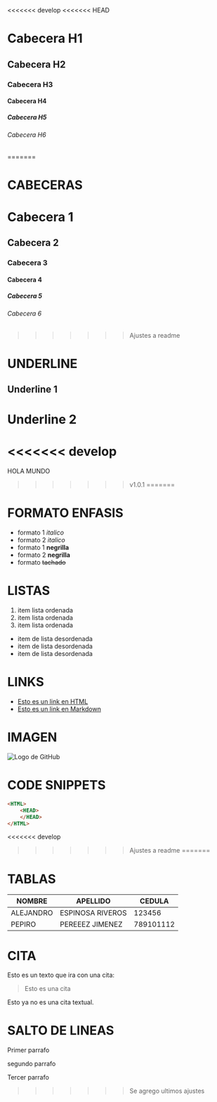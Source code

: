 <<<<<<< develop
<<<<<<< HEAD
# Cabecera H1
## Cabecera H2
### Cabecera H3
#### Cabecera H4
##### Cabecera H5
###### Cabecera H6
=======
# CABECERAS
# Cabecera 1
## Cabecera 2
### Cabecera 3
#### Cabecera 4
##### Cabecera 5
###### Cabecera 6
>>>>>>> Ajustes a readme

# UNDERLINE
Underline 1
-----------
Underline 2
===========
<<<<<<< develop
=======
HOLA MUNDO
>>>>>>> v1.0.1
=======

# FORMATO ENFASIS
- formato 1 *italico* 
- formato 2 _italico_
- formato 1 **negrilla**
- formato 2 __negrilla__
- formato ~~tachado~~

# LISTAS
1. item lista ordenada
2. item lista ordenada
3. item lista ordenada

- item de lista desordenada
- item de lista desordenada
- item de lista desordenada

# LINKS
- <a href="https://www.google.com/">Esto es un link en HTML</a>
- [Esto es un link en Markdown](https://www.google.com)

# IMAGEN
![Logo de GitHub](https://logos-marcas.com/wp-content/uploads/2020/11/GitHub-Logo.png)

# CODE SNIPPETS
```HTML
<HTML>
    <HEAD>
    </HEAD>
</HTML>
```
<<<<<<< develop
>>>>>>> Ajustes a readme
=======

# TABLAS 
|NOMBRE|APELLIDO|CEDULA|
|------|--------|------|
|ALEJANDRO|ESPINOSA RIVEROS|123456|
|PEPIRO|PEREEEZ JIMENEZ|789101112|

# CITA
Esto es un texto que ira con una cita:
>Esto es una cita

Esto ya no es una cita textual.

# SALTO DE LINEAS
Primer parrafo

segundo parrafo

Tercer parrafo
>>>>>>> Se agrego ultimos ajustes
